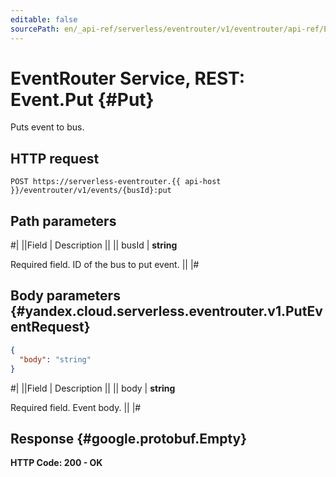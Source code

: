 ```yaml
---
editable: false
sourcePath: en/_api-ref/serverless/eventrouter/v1/eventrouter/api-ref/Event/put.md
---
```


# EventRouter Service, REST: Event.Put {#Put}

Puts event to bus.

## HTTP request

```
POST https://serverless-eventrouter.{{ api-host }}/eventrouter/v1/events/{busId}:put
```

## Path parameters

#|
||Field | Description ||
|| busId | **string**

Required field. ID of the bus to put event. ||
|#

## Body parameters {#yandex.cloud.serverless.eventrouter.v1.PutEventRequest}

```json
{
  "body": "string"
}
```

#|
||Field | Description ||
|| body | **string**

Required field. Event body. ||
|#

## Response {#google.protobuf.Empty}

**HTTP Code: 200 - OK**